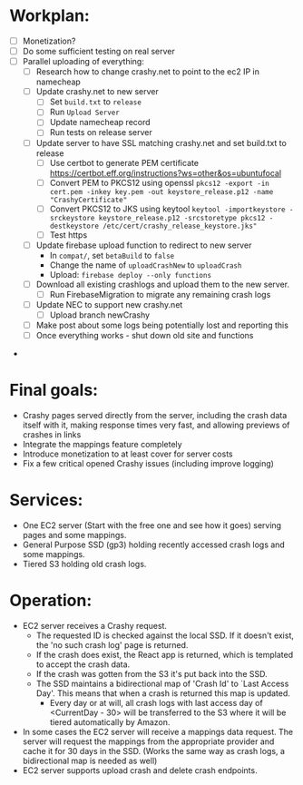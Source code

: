 
# Workplan:
- [ ] Monetization?
- [ ] Do some sufficient testing on real server
- [ ] Parallel uploading of everything:
  - [ ] Research how to change crashy.net to point to the ec2 IP in namecheap
  - [ ] Update crashy.net to new server
    - [ ] Set `build.txt` to `release`
    - [ ] Run `Upload Server`
    - [ ] Update namecheap record 
    - [ ] Run tests on release server
  - [ ] Update server to have SSL matching crashy.net and set build.txt to release
    - [ ] Use certbot to generate PEM certificate https://certbot.eff.org/instructions?ws=other&os=ubuntufocal
    - [ ] Convert PEM to PKCS12 using openssl `pkcs12 -export -in cert.pem -inkey key.pem -out keystore_release.p12 -name "CrashyCertificate"`
    - [ ] Convert PKCS12 to JKS using keytool `keytool -importkeystore -srckeystore keystore_release.p12 -srcstoretype pkcs12 -destkeystore /etc/cert/crashy_release_keystore.jks"`
    - [ ] Test https
  - [ ] Update firebase upload function to redirect to new server
    - In `compat/`, set `betaBuild` to `false`
    - Change the name of `uploadCrashNew` to `uploadCrash`
    - Upload: `firebase deploy --only functions`
  - [ ] Download all existing crashlogs and upload them to the new server.
    - [ ] Run FirebaseMigration to migrate any remaining crash logs
  - [ ] Update NEC to support new crashy.net
    - [ ] Upload branch newCrashy
  - [ ] Make post about some logs being potentially lost and reporting this
  - [ ] Once everything works - shut down old site and functions

- 

# Final goals:
- Crashy pages served directly from the server, including the crash data itself with it, making response times very fast, and allowing previews of crashes in links
- Integrate the mappings feature completely
- Introduce monetization to at least cover for server costs
- Fix a few critical opened Crashy issues (including improve logging)

# Services:

- One EC2 server (Start with the free one and see how it goes) serving pages and some mappings. 
- General Purpose SSD (gp3) holding recently accessed crash logs and some mappings.
- Tiered S3 holding old crash logs.

# Operation:

- EC2 server receives a Crashy request. 
  - The requested ID is checked against the local SSD. If it doesn't exist, the 'no such crash log' page is returned.
  - If the crash does exist, the React app is returned, which is templated to accept the crash data. 
  - If the crash was gotten from the S3 it's put back into the SSD. 
  - The SSD maintains a bidirectional map of 'Crash Id' to `Last Access Day'. This means that when a crash is returned this map is updated. 
    - Every day or at will, all crash logs with last access day of <CurrentDay - 30> will be transferred to the S3 where it will be tiered automatically by Amazon.
- In some cases the EC2 server will receive a mappings data request. The server will request the mappings from the appropriate provider and cache it for 30 days in the SSD. (Works the same way as crash logs, a bidirectional map is needed as well)
- EC2 server supports upload crash and delete crash endpoints.
